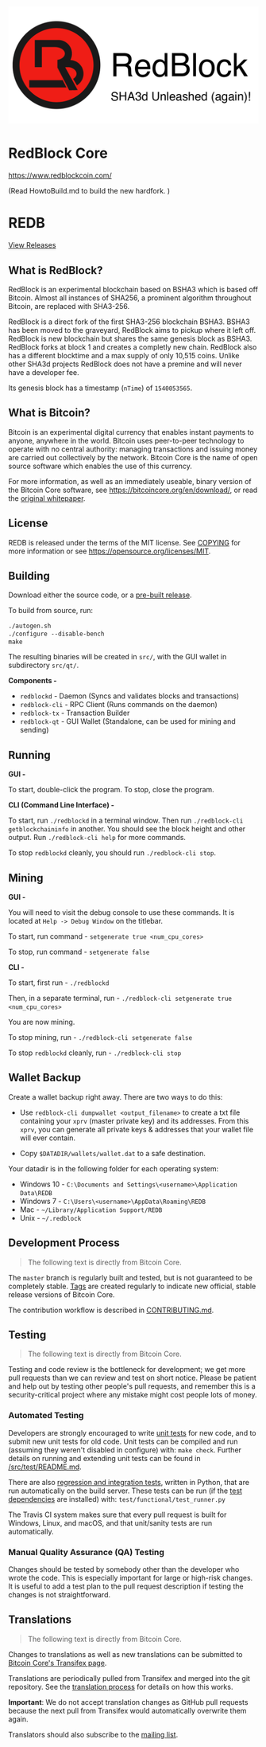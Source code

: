 ![](./share/pixmaps/banner_unleashed.png)

RedBlock Core
===========================


https://www.redblockcoin.com/

(Read HowtoBuild.md to build the new hardfork. )

REDB
=====================================

[View Releases](https://github.com/redblockdev/redblock/releases)

What is RedBlock?
---------------

RedBlock is an experimental blockchain based on BSHA3 which is based off Bitcoin. Almost all instances of SHA256, a prominent algorithm throughout Bitcoin, are replaced with SHA3-256.

RedBlock is a direct fork of the first SHA3-256 blockchain BSHA3. BSHA3 has been moved to the graveyard, RedBlock aims to pickup where it left off. RedBlock is new blockchain but shares the same genesis block as BSHA3. RedBlock forks at block 1 and creates a completly new chain. RedBlock also has a different blocktime and a max supply of only 10,515 coins. Unlike other SHA3d projects RedBlock does not have a premine and will never have a developer fee. 

Its genesis block has a timestamp (`nTime`) of `1540053565`.

What is Bitcoin?
----------------

Bitcoin is an experimental digital currency that enables instant payments to
anyone, anywhere in the world. Bitcoin uses peer-to-peer technology to operate
with no central authority: managing transactions and issuing money are carried
out collectively by the network. Bitcoin Core is the name of open source
software which enables the use of this currency.

For more information, as well as an immediately useable, binary version of
the Bitcoin Core software, see https://bitcoincore.org/en/download/, or read the
[original whitepaper](https://bitcoincore.org/bitcoin.pdf).

License
-------

REDB is released under the terms of the MIT license. See [COPYING](COPYING) for more
information or see https://opensource.org/licenses/MIT.

Building
--------

Download either the source code, or a [pre-built release](https://github.com/redblock/redblock/releases).

To build from source, run:

```
./autogen.sh
./configure --disable-bench
make
```

The resulting binaries will be created in `src/`, with the GUI wallet in subdirectory `src/qt/`.

**Components -**

- `redblockd` - Daemon (Syncs and validates blocks and transactions)
- `redblock-cli` - RPC Client (Runs commands on the daemon) 
- `redblock-tx` - Transaction Builder
- `redblock-qt` - GUI Wallet (Standalone, can be used for mining and sending)

Running
-------

**GUI -**

To start, double-click the program. To stop, close the program.

**CLI (Command Line Interface) -**

To start, run `./redblockd` in a terminal window. Then run `./redblock-cli getblockchaininfo` in another. You should see the block height and other output. Run `./redblock-cli help` for more commands.

To stop `redblockd` cleanly, you should run `./redblock-cli stop`.

Mining
------

**GUI -**

You will need to visit the debug console to use these commands. It is located at `Help -> Debug Window` on the titlebar.

To start, run command - `setgenerate true <num_cpu_cores>`

To stop, run command - `setgenerate false`

**CLI -**

To start, first run - `./redblockd`

Then, in a separate terminal, run - `./redblock-cli setgenerate true <num_cpu_cores>`

You are now mining.

To stop mining, run - `./redblock-cli setgenerate false`

To stop `redblockd` cleanly, run - `./redblock-cli stop`

Wallet Backup
-------------

Create a wallet backup right away. There are two ways to do this:

- Use `redblock-cli dumpwallet <output_filename>` to create a txt file containing your `xprv` (master private key) and its addresses. From this `xprv`, you can generate all private keys & addresses that your wallet file will ever contain.

- Copy `$DATADIR/wallets/wallet.dat` to a safe destination.

Your datadir is in the following folder for each operating system:

- Windows 10 - `C:\Documents and Settings\<username>\Application Data\REDB`
- Windows 7 - `C:\Users\<username>\AppData\Roaming\REDB`
- Mac - `~/Library/Application Support/REDB`
- Unix - `~/.redblock`

Development Process
-------------------

> The following text is directly from Bitcoin Core.

The `master` branch is regularly built and tested, but is not guaranteed to be
completely stable. [Tags](https://github.com/bitcoin/bitcoin/tags) are created
regularly to indicate new official, stable release versions of Bitcoin Core.

The contribution workflow is described in [CONTRIBUTING.md](CONTRIBUTING.md).

Testing
-------

> The following text is directly from Bitcoin Core.

Testing and code review is the bottleneck for development; we get more pull
requests than we can review and test on short notice. Please be patient and help out by testing
other people's pull requests, and remember this is a security-critical project where any mistake might cost people
lots of money.

### Automated Testing

Developers are strongly encouraged to write [unit tests](src/test/README.md) for new code, and to
submit new unit tests for old code. Unit tests can be compiled and run
(assuming they weren't disabled in configure) with: `make check`. Further details on running
and extending unit tests can be found in [/src/test/README.md](/src/test/README.md).

There are also [regression and integration tests](/test), written
in Python, that are run automatically on the build server.
These tests can be run (if the [test dependencies](/test) are installed) with: `test/functional/test_runner.py`

The Travis CI system makes sure that every pull request is built for Windows, Linux, and macOS, and that unit/sanity tests are run automatically.

### Manual Quality Assurance (QA) Testing

Changes should be tested by somebody other than the developer who wrote the
code. This is especially important for large or high-risk changes. It is useful
to add a test plan to the pull request description if testing the changes is
not straightforward.

Translations
------------

> The following text is directly from Bitcoin Core.

Changes to translations as well as new translations can be submitted to
[Bitcoin Core's Transifex page](https://www.transifex.com/projects/p/bitcoin/).

Translations are periodically pulled from Transifex and merged into the git repository. See the
[translation process](doc/translation_process.md) for details on how this works.

**Important**: We do not accept translation changes as GitHub pull requests because the next
pull from Transifex would automatically overwrite them again.

Translators should also subscribe to the [mailing list](https://groups.google.com/forum/#!forum/bitcoin-translators).

